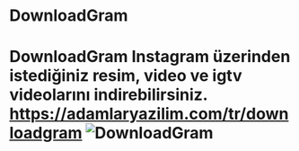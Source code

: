 # DownloadGram
 # DownloadGram Instagram üzerinden istediğiniz resim, video ve igtv videolarını indirebilirsiniz.   https://adamlaryazilim.com/tr/downloadgram  ![DownloadGram](https://adamlaryazilim.com/public/download/downloadgram/img/1.png)
